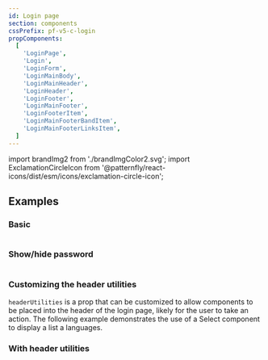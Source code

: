 ```yaml
---
id: Login page
section: components
cssPrefix: pf-v5-c-login
propComponents:
  [
    'LoginPage',
    'Login',
    'LoginForm',
    'LoginMainBody',
    'LoginMainHeader',
    'LoginHeader',
    'LoginFooter',
    'LoginMainFooter',
    'LoginFooterItem',
    'LoginMainFooterBandItem',
    'LoginMainFooterLinksItem',
  ]
---
```


import brandImg2 from './brandImgColor2.svg';
import ExclamationCircleIcon from '@patternfly/react-icons/dist/esm/icons/exclamation-circle-icon';

## Examples
### Basic
```ts file='./LoginPageBasic.tsx' isFullscreen
```

### Show/hide password
```ts file='./LoginPageShowHidePassword.tsx' isFullscreen
```

### Customizing the header utilities

`headerUtilities` is a prop that can be customized to allow components to be placed into the header of the login page, likely for the user to take an action. The following example demonstrates the use of a Select component to display a list a languages.

### With header utilities
```ts file='./LoginPageLanguageSelect.tsx' isFullscreen
```